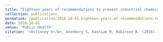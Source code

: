 ```yaml
---
title: "Eighteen years of recommendations to prevent industrial chemical incidents: Results and lessons learned of the U.S. Chemical Safety Board"
collection: publications
permalink: /publication/2016-10-01-Eighteen-years-of-recommendations-to-prevent-industrial-chemical-incidents:-Results-and-lessons-learned-of-the-U.S.-Chemical-Safety-Board
date: 2016-10-01
venue: 'Public Health'
citation: '<b>Tinney V</b>, Anenberg S, Kasniak M, Robinson B. (2016). &quot;Eighteen years of recommendations to prevent industrial chemical incidents: Results and lessons learned of the U.S. Chemical Safety Board.&quot; <i>Public Health</i>. 1(3).'
---
```


